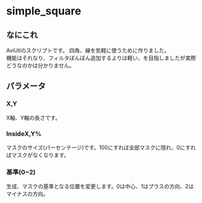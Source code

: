 # simple_square
## なにこれ

AviUtlのスクリプトです。
四角、線を気軽に使うために作りました。<br>
機能はそれなり、フィルタぼんぼん追加するよりは軽い、を目指しましたが実際どうなのかは分かりません。

## パラメータ
### X,Y
X軸、Y軸の長さです。
### InsideX,Y%
マスクのサイズ(パーセンテージ)です。100にすれば全部マスクに隠れ、0にすればマスクがなくなります。
### 基準(0~2)
生成、マスクの基準となる位置を変更します。0は中心、1はプラスの方向、2はマイナスの方向。
